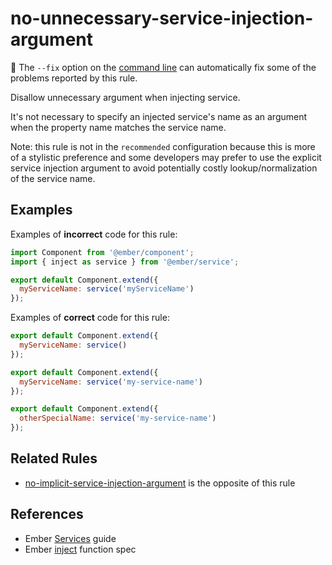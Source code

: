 # no-unnecessary-service-injection-argument

:wrench: The `--fix` option on the [command line](https://eslint.org/docs/user-guide/command-line-interface#fixing-problems) can automatically fix some of the problems reported by this rule.

Disallow unnecessary argument when injecting service.

It's not necessary to specify an injected service's name as an argument when the property name matches the service name.

Note: this rule is not in the `recommended` configuration because this is more of a stylistic preference and some developers may prefer to use the explicit service injection argument to avoid potentially costly lookup/normalization of the service name.

## Examples

Examples of **incorrect** code for this rule:

```js
import Component from '@ember/component';
import { inject as service } from '@ember/service';

export default Component.extend({
  myServiceName: service('myServiceName')
});
```

Examples of **correct** code for this rule:

```js
export default Component.extend({
  myServiceName: service()
});
```

```js
export default Component.extend({
  myServiceName: service('my-service-name')
});
```

```js
export default Component.extend({
  otherSpecialName: service('my-service-name')
});
```

## Related Rules

* [no-implicit-service-injection-argument](https://github.com/ember-cli/eslint-plugin-ember/blob/master/docs/rules/no-implicit-service-injection-argument.md) is the opposite of this rule

## References

* Ember [Services](https://guides.emberjs.com/release/applications/services/) guide
* Ember [inject](https://emberjs.com/api/ember/release/functions/@ember%2Fservice/inject) function spec

